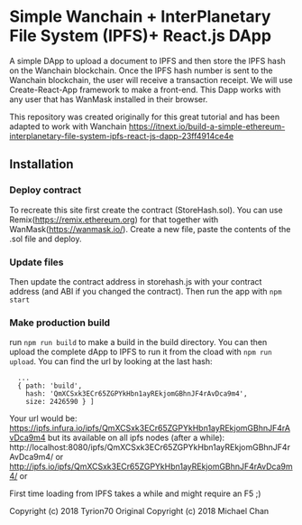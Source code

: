 # Simple Wanchain + InterPlanetary File System (IPFS)+ React.js DApp

A simple DApp to upload a document to IPFS and then store the IPFS hash on the Wanchain blockchain. Once the IPFS hash number is sent to the Wanchain blockchain, the user will receive a transaction receipt. We will use Create-React-App framework to make a front-end. This Dapp works with any user that has WanMask installed in their browser.

This repository was created originally for this great tutorial and has been adapted to work with Wanchain
https://itnext.io/build-a-simple-ethereum-interplanetary-file-system-ipfs-react-js-dapp-23ff4914ce4e

## Installation

### Deploy contract
To recreate this site first create the contract (StoreHash.sol). You can use Remix(https://remix.ethereum.org) for that together with WanMask(https://wanmask.io/). Create a new file, paste the contents of the .sol file and deploy.

### Update files
Then update the contract address in storehash.js with your contract address (and ABI if you changed the contract). Then run the app with `npm start`

### Make production build
run `npm run build` to make a build in the build directory. You can then upload the complete dApp to IPFS to run it from the cload with `npm run upload`. You can find the url by looking at the last hash:
```
  ...
  { path: 'build',
    hash: 'QmXCSxk3ECr65ZGPYkHbn1ayREkjomGBhnJF4rAvDca9m4',
    size: 2426590 } ]

```
Your url would be: https://ipfs.infura.io/ipfs/QmXCSxk3ECr65ZGPYkHbn1ayREkjomGBhnJF4rAvDca9m4 but its available on all ipfs nodes (after a while):
http://localhost:8080/ipfs/QmXCSxk3ECr65ZGPYkHbn1ayREkjomGBhnJF4rAvDca9m4/ or
http://ipfs.io/ipfs/QmXCSxk3ECr65ZGPYkHbn1ayREkjomGBhnJF4rAvDca9m4/ or


First time loading from IPFS takes a while and might require an F5 ;)

Copyright (c) 2018 Tyrion70
Original Copyright (c) 2018 Michael Chan
